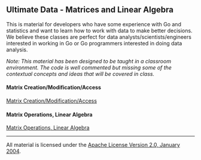 ## Ultimate Data - Matrices and Linear Algebra
This is material for developers who have some experience with Go and statistics and want to learn how to work with data to make better decisions. We believe these classes are perfect for data analysts/scientists/engineers interested in working in Go or Go programmers interested in doing data analysis.

*Note: This material has been designed to be taught in a classroom environment. The code is well commented but missing some of the contextual concepts and ideas that will be covered in class.*

#### Matrix Creation/Modification/Access
[Matrix Creation/Modification/Access](../../../data/matrices/README.md) 

#### Matrix Operations, Linear Algebra
[Matrix Operations, Linear Algebra](../../../data/matrix_operations/README.md) 

___
All material is licensed under the [Apache License Version 2.0, January 2004](http://www.apache.org/licenses/LICENSE-2.0).
